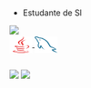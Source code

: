 ###

 - Estudante de SI
  <div>
  <a href="https://github.com/gabriela-olivrs">
  <img height="180em" src="https://github-readme-stats.vercel.app/api/top-langs/?username=gabriela-olivrs&layout=compact&langs_count=7&theme=dark">
</div>
  
<img align="center" alt="Rafa-Js" height="30" width="40" src="https://raw.githubusercontent.com/devicons/devicon/master/icons/java/java-plain.svg">
<img align="center" alt="Rafa-Js" height="30" width="40" src="https://raw.githubusercontent.com/devicons/devicon/master/icons/mysql/mysql-plain.svg">
  
  
 ##
 <div>
  <a href="https://www.linkedin.com/in/gabriela-oliveira-1360881a2/" target="_blank"><img src="https://img.shields.io/badge/-LinkedIn-%230077B5?style=for-the-badge&logo=linkedin&logoColor=white" target="_blank"></a> 
    <a href = "mailto:gabrielaoliveira30148@gmail.com"><img src="https://img.shields.io/badge/-Gmail-%23333?style=for-the-badge&logo=gmail&logoColor=white" target="_blank"></a>
   </div>
